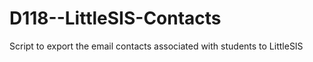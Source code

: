 # D118--LittleSIS-Contacts
Script to export the email contacts associated with students to LittleSIS
